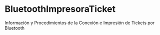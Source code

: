 # BluetoothImpresoraTicket
Información y Procedimientos de la Conexión e Impresión de Tickets por Bluetooth
